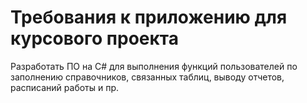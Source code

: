 # Требования к приложению для курсового проекта

Разработать ПО на C# для выполнения функций пользователей по заполнению справочников, связанных таблиц, выводу отчетов, расписаний работы и пр.
    	
